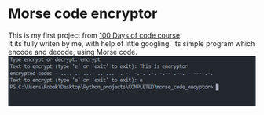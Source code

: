 # <h1>Morse code encryptor</h1>  
This is my first project from [100 Days of code course](https://www.udemy.com/course/100-days-of-code/).  
It its fully writen by me, with help of little googling. Its simple program which encode and decode, using Morse code. 
![Screenshot of program running](https://github.com/NiebianskoLicy/morse_code_encyptor/blob/main/Morse_code_img.png)
